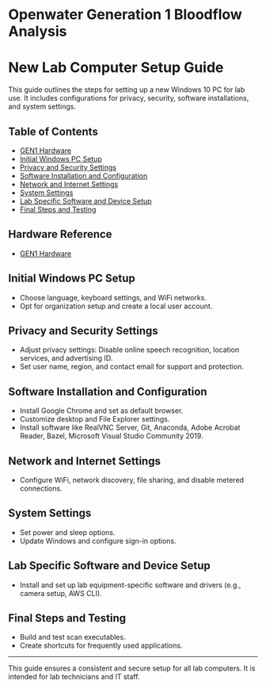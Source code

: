 # Openwater Generation 1 Bloodflow Analysis

# New Lab Computer Setup Guide

This guide outlines the steps for setting up a new Windows 10 PC for lab use. It includes configurations for privacy, security, software installations, and system settings.

## Table of Contents

- [GEN1 Hardware](#hardware-reference)
- [Initial Windows PC Setup](#initial-windows-pc-setup)
- [Privacy and Security Settings](#privacy-and-security-settings)
- [Software Installation and Configuration](#software-installation-and-configuration)
- [Network and Internet Settings](#network-and-internet-settings)
- [System Settings](#system-settings)
- [Lab Specific Software and Device Setup](#lab-specific-software-and-device-setup)
- [Final Steps and Testing](#final-steps-and-testing)

## Hardware Reference

- [GEN1 Hardware](https://github.com/OpenwaterInternet/opw_bloodflow_gen1_hw/tree/main)
  
## Initial Windows PC Setup

- Choose language, keyboard settings, and WiFi networks.
- Opt for organization setup and create a local user account.

## Privacy and Security Settings

- Adjust privacy settings: Disable online speech recognition, location services, and advertising ID.
- Set user name, region, and contact email for support and protection.

## Software Installation and Configuration

- Install Google Chrome and set as default browser.
- Customize desktop and File Explorer settings.
- Install software like RealVNC Server, Git, Anaconda, Adobe Acrobat Reader, Bazel, Microsoft Visual Studio Community 2019.

## Network and Internet Settings

- Configure WiFi, network discovery, file sharing, and disable metered connections.

## System Settings

- Set power and sleep options.
- Update Windows and configure sign-in options.

## Lab Specific Software and Device Setup

- Install and set up lab equipment-specific software and drivers (e.g., camera setup, AWS CLI).

## Final Steps and Testing

- Build and test scan executables.
- Create shortcuts for frequently used applications.

---

This guide ensures a consistent and secure setup for all lab computers. It is intended for lab technicians and IT staff.
